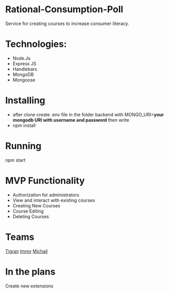 # Rational-Consumption-Poll
Service for creating courses to increase consumer literacy.

# Technologies:
* Node.Js
* Express JS
* Handlebars
* MongoDB
* Mongoose

# Installing
* after clone create .env file in the folder backend with
MONGO_URI=**your mongodb URI with username and password**
then write
* npm install

# Running
npm start

# MVP Functionality
* Authorization for administrators
* View and interact with existing courses
* Creating New Courses
* Course Editing
* Deleting Courses

# Teams
[Tigran](https://github.com/Tigran134)
[Immy](https://github.com/negomi-e)
[Michail](https://github.com/Michail-Pudov)

# In the plans
Create new extensions

